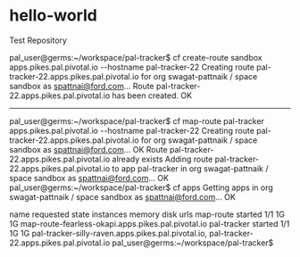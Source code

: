 # hello-world
Test Repository


pal_user@germs:~/workspace/pal-tracker$ cf create-route sandbox apps.pikes.pal.pivotal.io --hostname pal-tracker-22
Creating route pal-tracker-22.apps.pikes.pal.pivotal.io for org swagat-pattnaik / space sandbox as spattnai@ford.com...
Route pal-tracker-22.apps.pikes.pal.pivotal.io has been created.
OK

--------------
pal_user@germs:~/workspace/pal-tracker$ cf map-route pal-tracker apps.pikes.pal.pivotal.io --hostname pal-tracker-22
Creating route pal-tracker-22.apps.pikes.pal.pivotal.io for org swagat-pattnaik / space sandbox as spattnai@ford.com...
OK
Route pal-tracker-22.apps.pikes.pal.pivotal.io already exists
Adding route pal-tracker-22.apps.pikes.pal.pivotal.io to app pal-tracker in org swagat-pattnaik / space sandbox as spattnai@ford.com...
OK
pal_user@germs:~/workspace/pal-tracker$ cf apps
Getting apps in org swagat-pattnaik / space sandbox as spattnai@ford.com...
OK

name          requested state   instances   memory   disk   urls
map-route     started           1/1         1G       1G     map-route-fearless-okapi.apps.pikes.pal.pivotal.io
pal-tracker   started           1/1         1G       1G     pal-tracker-silly-raven.apps.pikes.pal.pivotal.io, pal-tracker-22.apps.pikes.pal.pivotal.io
pal_user@germs:~/workspace/pal-tracker$ 
